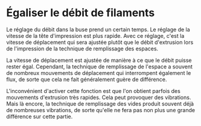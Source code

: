 Égaliser le débit de filaments
===

Le réglage du débit dans la buse prend un certain temps. Le réglage de la vitesse de la tête d'impression est plus rapide. Avec ce réglage, c'est la vitesse de déplacement qui sera ajustée plutôt que le débit d'extrusion lors de l'impression de la technique de remplissage des espaces.

La vitesse de déplacement est ajustée de manière à ce que le débit puisse rester égal. Cependant, la technique de remplissage de l'espace a souvent de nombreux mouvements de déplacement qui interrompent également le flux, de sorte que cela ne fait généralement guère de différence.

L'inconvénient d'activer cette fonction est que l'on obtient parfois des mouvements d'extrusion très rapides. Cela peut provoquer des vibrations. Mais là encore, la technique de remplissage des vides produit souvent déjà de nombreuses vibrations, de sorte qu'elle ne fera pas non plus une grande différence sur cette partie.
